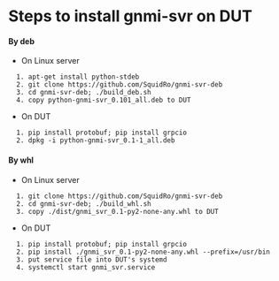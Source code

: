 Steps to install gnmi-svr on DUT
================================
#### By deb
- On Linux server
```
  1. apt-get install python-stdeb
  2. git clone https://github.com/SquidRo/gnmi-svr-deb 
  3. cd gnmi-svr-deb; ./build_deb.sh
  4. copy python-gnmi-svr_0.101_all.deb to DUT
```
- On DUT 
```
  1. pip install protobuf; pip install grpcio
  2. dpkg -i python-gnmi-svr_0.1-1_all.deb
```


#### By whl
- On Linux server
```
  1. git clone https://github.com/SquidRo/gnmi-svr-deb
  2. cd gnmi-svr-deb; ./build_whl.sh
  3. copy ./dist/gnmi_svr_0.1-py2-none-any.whl to DUT
```
- On DUT
```
  1. pip install protobuf; pip install grpcio
  2. pip install ./gnmi_svr_0.1-py2-none-any.whl --prefix=/usr/bin
  3. put service file into DUT's systemd
  4. systemctl start gnmi_svr.service
```
